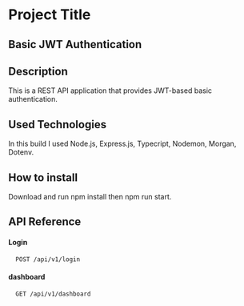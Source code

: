 # Project Title

## Basic JWT Authentication

## Description

This is a REST API application that provides JWT-based basic authentication.

## Used Technologies

In this build I used Node.js, Express.js, Typecript, Nodemon, Morgan, Dotenv.

## How to install

Download and run npm install then npm run start.

## API Reference

#### Login

```http
  POST /api/v1/login
```

#### dashboard

```http
  GET /api/v1/dashboard
```
